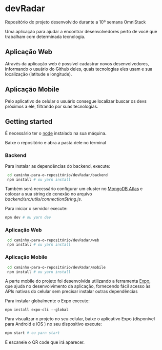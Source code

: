 
# devRadar
Repositório do projeto desenvolvido durante a 10º semana OmniStack

Uma aplicação para ajudar a encontrar desenvolvedores perto de você que trabalham com determinada tecnologia.

## Aplicação Web

Através da aplicação web é possível cadastrar novos desenvolvedores, informando o usuário do Github deles, quais tecnologias eles usam e sua localização (latitude e longitude).

## Aplicação Mobile

Pelo aplicativo de celular o usuário consegue localizar buscar os devs próximos a ele, filtrando por suas tecnologias.

## Getting started

É necessário ter o [node](https://nodejs.org/en/) instalado na sua máquina.

Baixe o repositório e abra a pasta dele no terminal

### Backend

Para instalar as dependências do backend, execute: 

``` bash
 cd caminho-para-o-repositório/devRadar/backend
 npm install # ou yarn install
``` 

Também será necessário configurar um cluster no [MongoDB Atlas](https://www.mongodb.com/cloud/atlas) e colocar a sua string de conexão no arquivo _backend/src/utils/connectionString.js_.

Para iniciar o servidor execute:

```bash
npm dev # ou yarn dev
```


### Aplicação Web

``` bash
 cd caminho-para-o-repositório/devRadar/web
 npm install # ou yarn install
``` 

### Aplicação Mobile

``` bash
 cd caminho-para-o-repositório/devRadar/mobile
 npm install # ou yarn install
``` 

A parte mobile do projeto foi desenvolvida utilizando a ferramenta [Expo](https://expo.io/), que ajuda no desenvolvimento da aplicação, fornecendo fácil acesso às APIs nativas do celular sem precisar instalar outras dependências

Para instalar globalmente o Expo execute:

`npm install expo-cli --global`

Para visualizar o projeto no seu celular, baixe o  aplicativo Expo (disponível para Android e iOS ) no seu dispositivo execute:
``` bash
npm start # ou yarn start
``` 
E escaneie o QR code que irá aparecer.


